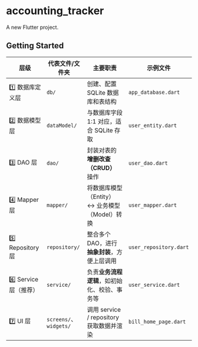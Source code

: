 # accounting_tracker

A new Flutter project.

## Getting Started

| 层级                | 代表文件/文件夹              | 主要职责                            | 示例文件                   |
| ----------------- | --------------------- | ------------------------------- | ---------------------- |
| 1️⃣ 数据库定义层        | `db/`                 | 创建、配置 SQLite 数据库和表结构            | `app_database.dart`    |
| 2️⃣ 数据模型层         | `dataModel/`          | 与数据库字段 1:1 对应，适合 SQLite 存取      | `user_entity.dart`     |
| 3️⃣ DAO 层         | `dao/`                | 封装对表的 **增删改查（CRUD）** 操作         | `user_dao.dart`        |
| 4️⃣ Mapper 层      | `mapper/`             | 将数据库模型（Entity） ↔️ 业务模型（Model）转换 | `user_mapper.dart`     |
| 5️⃣ Repository 层  | `repository/`         | 整合多个 DAO，进行**抽象封装**，方便上层调用      | `user_repository.dart` |
| 6️⃣ Service 层（推荐） | `service/`            | 负责**业务流程逻辑**，如初始化、校验、事务等        | `user_service.dart`    |
| 7️⃣ UI 层          | `screens/`、`widgets/` | 调用 service / repository 获取数据并渲染 | `bill_home_page.dart`  |
